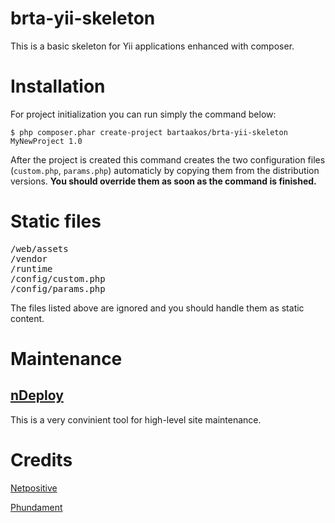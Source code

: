 # brta-yii-skeleton

This is a basic skeleton for Yii applications enhanced with composer.

# Installation

For project initialization you can run simply the command below:

<code>$ php composer.phar create-project bartaakos/brta-yii-skeleton MyNewProject 1.0</code>

After the project is created this command creates the two configuration files (<code>custom.php</code>, <code>params.php</code>) automaticly by copying them from the distribution versions. **You should override them as soon as the command is finished.**

# Static files

<pre>
/web/assets
/vendor
/runtime
/config/custom.php
/config/params.php
</pre>

The files listed above are ignored and you should handle them as static content.

# Maintenance

## [nDeploy](https://github.com/Netpositive/ndeploy)

This is a very convinient tool for high-level site maintenance.

# Credits

[Netpositive](http://netpositive.hu)

[Phundament](http://phundament.com)